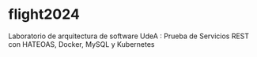 # flight2024
Laboratorio de arquitectura de software UdeA : Prueba de Servicios REST con HATEOAS, Docker, MySQL y Kubernetes

